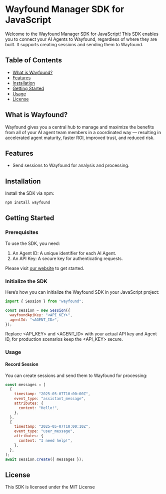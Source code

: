 # Wayfound Manager SDK for JavaScript

Welcome to the Wayfound Manager SDK for JavaScript! This SDK enables you to connect your AI Agents to Wayfound, regardless of where they are built. It supports creating sessions and sending them to Wayfound.

## Table of Contents

- [What is Wayfound?](#what-is-wayfound)
- [Features](#features)
- [Installation](#installation)
- [Getting Started](#getting-started)
- [Usage](#usage)
- [License](#license)

## What is Wayfound?

Wayfound gives you a central hub to manage and maximize the benefits from all of your AI agent team members in a coordinated way — resulting in accelerated agent maturity, faster ROI, improved trust, and reduced risk.

## Features

- Send sessions to Wayfound for analysis and processing.

## Installation

Install the SDK via npm:

```bash
npm install wayfound
```

## Getting Started

### Prerequisites

To use the SDK, you need:

1. An Agent ID: A unique identifier for each AI Agent.
2. An API Key: A secure key for authenticating requests.

Please visit [our website](`https://wayfound.ai`) to get started.

### Initialize the SDK

Here’s how you can initialize the Wayfound SDK in your JavaScript project:

```javascript
import { Session } from "wayfound";

const session = new Session({
  wayfoundApiKey: "<API_KEY>",
  agentId: "<AGENT_ID>",
});
```

Replace <API_KEY> and <AGENT_ID> with your actual API key and Agent ID, for production scenarios keep the <API_KEY> secure.

### Usage

#### Record Session

You can create sessions and send them to Wayfound for processing:

```javascript
const messages = [
  {
    timestamp: "2025-05-07T10:00:00Z",
    event_type: "assistant_message",
    attributes: {
      content: "Hello!",
    },
  },
  {
    timestamp: "2025-05-07T10:00:10Z",
    event_type: "user_message",
    attributes: {
      content: "I need help!",
    },
  },
];
await session.create({ messages });
```

## License

This SDK is licensed under the MIT License
